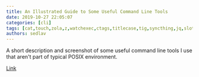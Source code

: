 ```yaml
---
title: An Illustrated Guide to Some Useful Command Line Tools
date: 2019-10-27 22:05:07
categories: [cli]
tags: [cat,touch,zola,z,watchexec,ctags,titlecase,tig,syncthing,jq,slot,fd,eva,dust,dot,bat,chars,alacritty,mdcat,hexyl,podman,restic,skim]
authors: sedlav
---
```


A short description and screenshot of some useful command line tools I use that aren't part of typical POSIX environment.

[Link](https://www.wezm.net/technical/2019/10/useful-command-line-tools/)
